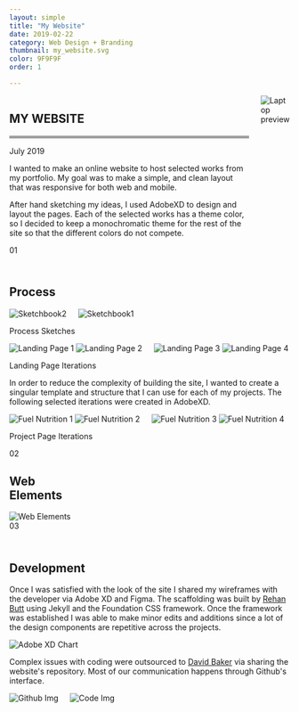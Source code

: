 ```yaml
---
layout: simple
title: "My Website"
date: 2019-02-22
category: Web Design + Branding
thumbnail: my_website.svg
color: 9F9F9F
order: 1

---
```


<article class="project-container" itemscope itemtype="http://schema.org/BlogPosting">
    <div class="project-content" itemprop="articleBody">
        <div class="grid-container">
            <div class="columns">
                <div class="reg-column">
                    <div class="mywebsite-title-container">
                        <h1 class="mywebsite-title">MY WEBSITE</h1>
                        <div style="border-bottom: 5px solid #9F9F9F"></div>
                        <p class="date-caption">July 2019</p>
                    </div>
                    <p>I wanted to make an online website to host selected works from my portfolio. My goal was to make a simple, and clean layout that was responsive for both web and mobile.</p>
                    <p>After hand sketching my ideas, I used AdobeXD to design and layout the pages. Each of the selected works has a theme color, so I decided to keep a monochromatic theme for the rest of the site so that the different colors do not compete. </p>
                </div>
                <div class="right-column-img">
                    <img src="/img/mywebsite/laptopPreview.svg" alt="Laptop preview">
                </div>
            </div>       
            <div class="section-header">
                <span class="section-number">01</span>
                <div class="section-name">
                    <h2><br/>Process</h2>
                    <div class="section-line" style="color: #9F9F9F; background: #9F9F9F;"></div>
                </div>
            </div>
            <div class="columns">
                <div class="left-column-img img-padding">
                    <img src="/img/mywebsite/sketchbook2.jpg" alt="Sketchbook2">
                </div>
                <div class="right-column-img img-padding">
                    <img src="/img/mywebsite/sketchbook1.jpg" alt="Sketchbook1">
                </div>
            </div>      
            <p class="caption text-right">Process Sketches</p>
            <div class="columns">
                <div class="left-column-img">
                    <div class="two-images-row">
                        <img src="/img/mywebsite/Landing Page 1.png" alt="Landing Page 1">
                        <img src="/img/mywebsite/Landing Page 2.png" alt="Landing Page 2">
                    </div>
                </div>
                <div class="right-column-img">
                    <div class="two-images-row">
                        <img src="/img/mywebsite/Landing Page 3.png" alt="Landing Page 3">
                        <img src="/img/mywebsite/Landing Page 4.png" alt="Landing Page 4">
                    </div>
                </div>
            </div>      
            <p class="caption text-right">Landing Page Iterations</p>
            <p>In order to reduce the complexity of building the site, I wanted to create a singular template and structure that I can use for each of my projects. The following selected iterations were created in AdobeXD.</p>
            <div class="columns">
                <div class="left-column-img">
                    <div class="two-images-row">
                        <img src="/img/mywebsite/Fuel Nutrition 1.png" alt="Fuel Nutrition 1">
                        <img src="/img/mywebsite/Fuel Nutrition 2.png" alt="Fuel Nutrition 2">
                    </div>
                </div>
                <div class="right-column-img">
                    <div class="two-images-row">
                        <img src="/img/mywebsite/Fuel Nutrition 3.png" alt="Fuel Nutrition 3">
                        <img src="/img/mywebsite/Fuel Nutrition 4.png" alt="Fuel Nutrition 4">
                    </div>
                </div>
            </div>      
            <p class="caption text-right">Project Page Iterations</p>  
            <div class="section-header">
                <span class="section-number">02</span>
                <div class="section-name">
                    <h2>Web<br/>Elements</h2>
                    <div class="section-line" style="color: #9F9F9F; background: #9F9F9F;"></div>
                </div>
            </div>
            <img src="/img/mywebsite/webelements.svg" alt="Web Elements">
            <div class="section-header">
                <span class="section-number">03</span>
                <div class="section-name">
                    <h2><br/>Development</h2>
                    <div class="section-line" style="color: #9F9F9F; background: #9F9F9F;"></div>
                </div>
            </div>     
            <p>Once I was satisfied with the look of the site I shared my wireframes with the developer via Adobe XD and Figma. The scaffolding was built by <a target="_blank" href="https://rehanbutt.com/">Rehan Butt</a> using Jekyll and the Foundation CSS framework. Once the framework was established I was able to make minor edits and additions since a lot of the design components are repetitive across the projects. </p>
            <img src="/img/mywebsite/adobeScreenshot.svg" alt="Adobe XD Chart">
            <p>Complex issues with coding were outsourced to <a target="_blank" href="https://davidmbaker.dev/">David Baker</a>  via sharing the website's repository.
            Most of our communication happens through Github's interface. </p>
            <div class="columns">
                <div class="left-column-img img-padding">
                    <img src="/img/mywebsite/Github.png" alt="Github Img">
                </div>
                <div class="right-column-img img-padding">
                    <img src="/img/mywebsite/Atom.png" alt="Code Img">
                </div>
            </div>      
        </div>
    </div>
</article>
